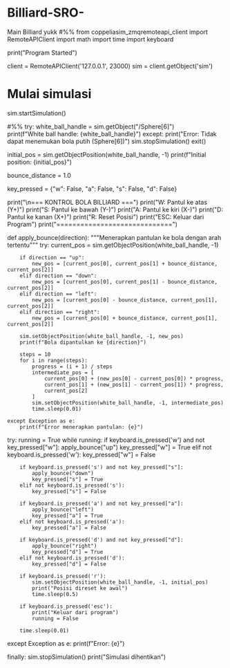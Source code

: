 # Billiard-SRO-
Main Billiard yukk
#%%
from coppeliasim_zmqremoteapi_client import RemoteAPIClient
import math
import time
import keyboard

print("Program Started")

client = RemoteAPIClient('127.0.0.1', 23000)
sim = client.getObject('sim')

# Mulai simulasi
sim.startSimulation()

#%%
try:
    white_ball_handle = sim.getObject("/Sphere[6]")  
    print(f"White ball handle: {white_ball_handle}")
except:
    print("Error: Tidak dapat menemukan bola putih (Sphere[6])")
    sim.stopSimulation()
    exit()

initial_pos = sim.getObjectPosition(white_ball_handle, -1)
print(f"Initial position: {initial_pos}")

bounce_distance = 1.0  

key_pressed = {"w": False, "a": False, "s": False, "d": False}

print("\n=== KONTROL BOLA BILLIARD ===")
print("W: Pantul ke atas (Y+)")
print("S: Pantul ke bawah (Y-)")
print("A: Pantul ke kiri (X-)")
print("D: Pantul ke kanan (X+)")
print("R: Reset Posisi")
print("ESC: Keluar dari Program")
print("=============================")

def apply_bounce(direction):
    """Menerapkan pantulan ke bola dengan arah tertentu"""
    try:
        current_pos = sim.getObjectPosition(white_ball_handle, -1)
       
        if direction == "up":
            new_pos = [current_pos[0], current_pos[1] + bounce_distance, current_pos[2]]
        elif direction == "down":
            new_pos = [current_pos[0], current_pos[1] - bounce_distance, current_pos[2]]
        elif direction == "left":
            new_pos = [current_pos[0] - bounce_distance, current_pos[1], current_pos[2]]
        elif direction == "right":
            new_pos = [current_pos[0] + bounce_distance, current_pos[1], current_pos[2]]
   
        sim.setObjectPosition(white_ball_handle, -1, new_pos)
        print(f"Bola dipantulkan ke {direction}")
 
        steps = 10
        for i in range(steps):
            progress = (i + 1) / steps
            intermediate_pos = [
                current_pos[0] + (new_pos[0] - current_pos[0]) * progress,
                current_pos[1] + (new_pos[1] - current_pos[1]) * progress,
                current_pos[2]
            ]
            sim.setObjectPosition(white_ball_handle, -1, intermediate_pos)
            time.sleep(0.01)
            
    except Exception as e:
        print(f"Error menerapkan pantulan: {e}")

try:
    running = True
    while running:
        if keyboard.is_pressed('w') and not key_pressed["w"]:
            apply_bounce("up")
            key_pressed["w"] = True
        elif not keyboard.is_pressed('w'):
            key_pressed["w"] = False
            
        if keyboard.is_pressed('s') and not key_pressed["s"]:
            apply_bounce("down")
            key_pressed["s"] = True
        elif not keyboard.is_pressed('s'):
            key_pressed["s"] = False
            
        if keyboard.is_pressed('a') and not key_pressed["a"]:
            apply_bounce("left")
            key_pressed["a"] = True
        elif not keyboard.is_pressed('a'):
            key_pressed["a"] = False
            
        if keyboard.is_pressed('d') and not key_pressed["d"]:
            apply_bounce("right")
            key_pressed["d"] = True
        elif not keyboard.is_pressed('d'):
            key_pressed["d"] = False
            
        if keyboard.is_pressed('r'):  
            sim.setObjectPosition(white_ball_handle, -1, initial_pos)
            print("Posisi direset ke awal")
            time.sleep(0.5)  
            
        if keyboard.is_pressed('esc'): 
            print("Keluar dari program")
            running = False
            
        time.sleep(0.01)  

except Exception as e:
    print(f"Error: {e}")

finally:
    sim.stopSimulation()
    print("Simulasi dihentikan")
